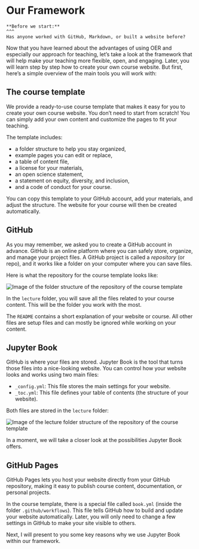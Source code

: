 # Our Framework

````{card} 
**Before we start:**
^^^
Has anyone worked with GitHub, Markdown, or built a website before?
````

Now that you have learned about the advantages of using OER and especially our approach for teaching, let’s take a look at the framework that will help make your teaching more flexible, open, and engaging. Later, you will learn step by step how to create your own course website. But first, here’s a simple overview of the main tools you will work with:

## The course template

We provide a ready-to-use course template that makes it easy for you to create your own course website. You don’t need to start from scratch! You can simply add your own content and customize the pages to fit your teaching.

The template includes:
- a folder structure to help you stay organized,
- example pages you can edit or replace,
- a table of content file,
- a license for your materials,
- an open science statement,
- a statement on equity, diversity, and inclusion,
- and a code of conduct for your course.

You can copy this template to your GitHub account, add your materials, and adjust the structure. The website for your course will then be created automatically.

## GitHub 
As you may remember, we asked you to create a GitHub account in advance. GitHub is an online platform where you can safely store, organize, and manage your project files. A GitHub project is called a _repository_ (or repo), and it works like a folder on your computer where you can save files.

Here is what the repository for the course template looks like:

![Image of the folder structure of the repository of the course template](../static/folder-structure_minimal-template.png)

In the `lecture` folder, you will save all the files related to your course content. This will be the folder you work with the most.

The `README` contains a short explanation of your website or course. All other files are setup files and can mostly be ignored while working on your content.

## Jupyter Book
GitHub is where your files are stored. Jupyter Book is the tool that turns those files into a nice-looking website. You can control how your website looks and works using two main files:

- `_config.yml`: This file stores the main settings for your website.
- `_toc.yml`: This file defines your table of contents (the structure of your website).

Both files are stored in the `lecture` folder:

![Image of the lecture folder structure of the repository of the course template](../static/lecture-folder-structure.png)

In a moment, we will take a closer look at the possibilities Jupyter Book offers.

## GitHub Pages
GitHub Pages lets you host your website directly from your GitHub repository, making it easy to publish course content, documentation, or personal projects.

In the course template, there is a special file called `book.yml` (inside the folder `.github/workflows`). This file tells GitHub how to build and update your website automatically. Later, you will only need to change a few settings in GitHub to make your site visible to others.

Next, I will present to you some key reasons why we use Jupyter Book within our framework.
